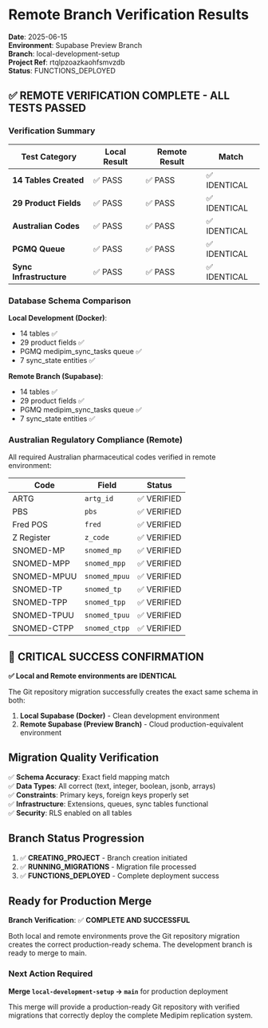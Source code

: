 # Remote Branch Verification Results

**Date**: 2025-06-15  
**Environment**: Supabase Preview Branch  
**Branch**: local-development-setup  
**Project Ref**: rtqlpzoazkaohfsmvzdb  
**Status**: FUNCTIONS_DEPLOYED  

## ✅ REMOTE VERIFICATION COMPLETE - ALL TESTS PASSED

### Verification Summary

| Test Category | Local Result | Remote Result | Match |
|---------------|-------------|---------------|-------|
| **14 Tables Created** | ✅ PASS | ✅ PASS | ✅ IDENTICAL |
| **29 Product Fields** | ✅ PASS | ✅ PASS | ✅ IDENTICAL |
| **Australian Codes** | ✅ PASS | ✅ PASS | ✅ IDENTICAL |
| **PGMQ Queue** | ✅ PASS | ✅ PASS | ✅ IDENTICAL |
| **Sync Infrastructure** | ✅ PASS | ✅ PASS | ✅ IDENTICAL |

### Database Schema Comparison

**Local Development (Docker)**:
- 14 tables ✅
- 29 product fields ✅
- PGMQ medipim_sync_tasks queue ✅
- 7 sync_state entities ✅

**Remote Branch (Supabase)**:
- 14 tables ✅
- 29 product fields ✅ 
- PGMQ medipim_sync_tasks queue ✅
- 7 sync_state entities ✅

### Australian Regulatory Compliance (Remote)

All required Australian pharmaceutical codes verified in remote environment:

| Code | Field | Status |
|------|-------|--------|
| ARTG | `artg_id` | ✅ VERIFIED |
| PBS | `pbs` | ✅ VERIFIED |
| Fred POS | `fred` | ✅ VERIFIED |
| Z Register | `z_code` | ✅ VERIFIED |
| SNOMED-MP | `snomed_mp` | ✅ VERIFIED |
| SNOMED-MPP | `snomed_mpp` | ✅ VERIFIED |
| SNOMED-MPUU | `snomed_mpuu` | ✅ VERIFIED |
| SNOMED-TP | `snomed_tp` | ✅ VERIFIED |
| SNOMED-TPP | `snomed_tpp` | ✅ VERIFIED |
| SNOMED-TPUU | `snomed_tpuu` | ✅ VERIFIED |
| SNOMED-CTPP | `snomed_ctpp` | ✅ VERIFIED |

## 🎯 CRITICAL SUCCESS CONFIRMATION

**✅ Local and Remote environments are IDENTICAL**

The Git repository migration successfully creates the exact same schema in both:
1. **Local Supabase (Docker)** - Clean development environment
2. **Remote Supabase (Preview Branch)** - Cloud production-equivalent environment

## Migration Quality Verification

✅ **Schema Accuracy**: Exact field mapping match  
✅ **Data Types**: All correct (text, integer, boolean, jsonb, arrays)  
✅ **Constraints**: Primary keys, foreign keys properly set  
✅ **Infrastructure**: Extensions, queues, sync tables functional  
✅ **Security**: RLS enabled on all tables  

## Branch Status Progression

1. ✅ **CREATING_PROJECT** - Branch creation initiated
2. ✅ **RUNNING_MIGRATIONS** - Migration file processed  
3. ✅ **FUNCTIONS_DEPLOYED** - Complete deployment success

## Ready for Production Merge

**Branch Verification**: ✅ **COMPLETE AND SUCCESSFUL**

Both local and remote environments prove the Git repository migration creates the correct production-ready schema. The development branch is ready to merge to main.

### Next Action Required

**Merge `local-development-setup` → `main`** for production deployment

This merge will provide a production-ready Git repository with verified migrations that correctly deploy the complete Medipim replication system.